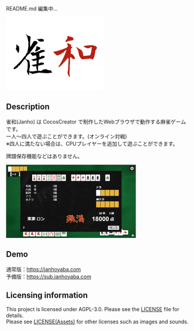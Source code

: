 README.md 編集中...  
<p align="left">
<a href="https://janhoyaba.com"><img height="200" src="https://github.com/Janho-Dev/Janho/blob/master/assets/resources/title/janho_logo.png"></img></a><br>
</p>

## Description
雀和(Janho) は CocosCreator で制作したWebブラウザで動作する麻雀ゲームです。  
一人～四人で遊ぶことができます。(オンライン対戦)  
※四人に満たない場合は、CPUプレイヤーを追加して遊ぶことができます。  
  
牌譜保存機能などはありません。  

<p align="left">
<img height="200" src="https://github.com/Janho-Dev/Janho/blob/master/assets/resources/example/demo.png"></img><br>
</p>

## Demo
通常版：https://janhoyaba.com  
予備版：https://sub.janhoyaba.com  

## Licensing information
This project is licensed under AGPL-3.0. Please see the [LICENSE](/LICENSE) file for details.  
Please see [LICENSE(Assets)](/LICENSE(Assets)) for other licenses such as images and sounds.

